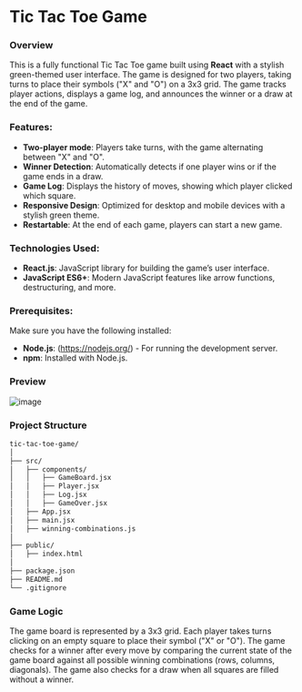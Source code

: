 # Tic Tac Toe Game

### Overview
This is a fully functional Tic Tac Toe game built using **React** with a stylish green-themed user interface. The game is designed for two players, taking turns to place their symbols ("X" and "O") on a 3x3 grid. The game tracks player actions, displays a game log, and announces the winner or a draw at the end of the game.

### Features:
- **Two-player mode**: Players take turns, with the game alternating between "X" and "O".
- **Winner Detection**: Automatically detects if one player wins or if the game ends in a draw.
- **Game Log**: Displays the history of moves, showing which player clicked which square.
- **Responsive Design**: Optimized for desktop and mobile devices with a stylish green theme.
- **Restartable**: At the end of each game, players can start a new game.
  
### Technologies Used:
- **React.js**: JavaScript library for building the game’s user interface.
- **JavaScript ES6+**: Modern JavaScript features like arrow functions, destructuring, and more.
  

### Prerequisites:
Make sure you have the following installed:
- **Node.js**: (https://nodejs.org/) - For running the development server.
- **npm**: Installed with Node.js.

### Preview
![image](https://github.com/user-attachments/assets/82d8ccfb-38ee-4e4b-81a1-5a8304032f1d)


### Project Structure
```bash
tic-tac-toe-game/
│
├── src/
│   ├── components/
│   │   ├── GameBoard.jsx
│   │   ├── Player.jsx
│   │   ├── Log.jsx
│   │   ├── GameOver.jsx
│   ├── App.jsx
│   ├── main.jsx
│   ├── winning-combinations.js
│
├── public/
│   ├── index.html
│
├── package.json
├── README.md
└── .gitignore
```

### Game Logic
The game board is represented by a 3x3 grid.
Each player takes turns clicking on an empty square to place their symbol ("X" or "O").
The game checks for a winner after every move by comparing the current state of the game board against all possible winning combinations (rows, columns, diagonals).
The game also checks for a draw when all squares are filled without a winner.


